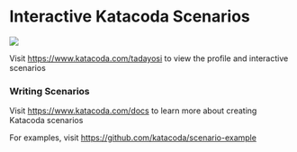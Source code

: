 # Interactive Katacoda Scenarios

[![](http://shields.katacoda.com/katacoda/tadayosi/count.svg)](https://www.katacoda.com/tadayosi "Get your profile on Katacoda.com")

Visit https://www.katacoda.com/tadayosi to view the profile and interactive scenarios

### Writing Scenarios
Visit https://www.katacoda.com/docs to learn more about creating Katacoda scenarios

For examples, visit https://github.com/katacoda/scenario-example
